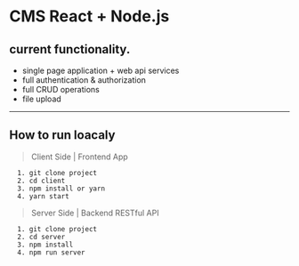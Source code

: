 # CMS React + Node.js

## current functionality.

- single page application + web api services
- full authentication & authorization
- full CRUD operations
- file upload

---

## How to run loacaly

> Client Side | Frontend App

```
  1. git clone project
  2. cd client
  3. npm install or yarn
  4. yarn start
```

> Server Side | Backend RESTful API

```
  1. git clone project
  2. cd server
  3. npm install
  4. npm run server
```
